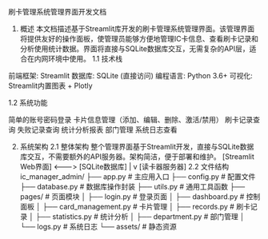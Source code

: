 刷卡管理系统管理界面开发文档
1. 概述
本文档描述基于Streamlit库开发的刷卡管理系统管理界面。该管理界面将提供友好的操作面板，使管理员能够方便地管理IC卡信息、查看刷卡记录和分析使用统计数据。界面将直接与SQLite数据库交互，无需复杂的API层，适合在内网环境中使用。
1.1 技术栈

前端框架: Streamlit
数据库: SQLite (直接访问)
编程语言: Python 3.6+
可视化: Streamlit内置图表 + Plotly

1.2 系统功能

简单的账号密码登录
卡片信息管理（添加、编辑、删除、激活/禁用）
刷卡记录查询
失败记录查询
统计分析报表
部门管理
系统日志查看

2. 系统架构
2.1 整体架构
整个管理界面基于Streamlit开发，直接与SQLite数据库交互，不需要额外的API服务器。架构简洁，便于部署和维护。
[Streamlit Web界面] <---> [SQLite数据库]
                      |
                      v
                [读卡器服务器]
2.2 文件结构
ic_manager_admin/
├── app.py                 # 主应用入口
├── config.py              # 配置文件
├── database.py            # 数据库操作封装
├── utils.py               # 通用工具函数
├── pages/                 # 页面模块
│   ├── login.py           # 登录页面
│   ├── dashboard.py       # 控制面板
│   ├── card_management.py # 卡片管理
│   ├── records.py         # 刷卡记录
│   ├── statistics.py      # 统计分析
│   ├── department.py      # 部门管理
│   └── logs.py            # 系统日志
└── assets/                # 静态资源